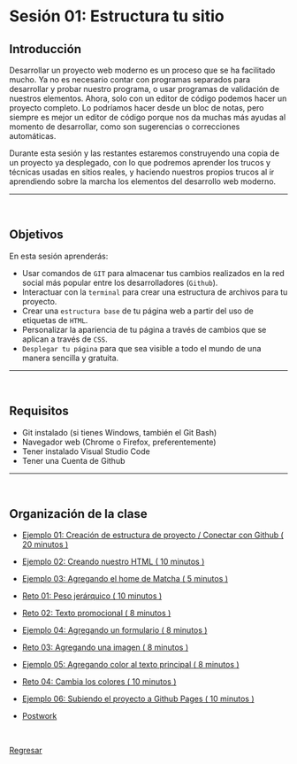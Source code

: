 # Sesión 01: Estructura tu sitio

## Introducción

Desarrollar un proyecto web moderno es un proceso que se ha facilitado mucho. Ya no es necesario contar con programas separados para desarrollar y probar nuestro programa, o usar programas de validación de nuestros elementos. Ahora, solo con un editor de código podemos hacer un proyecto completo. Lo podríamos hacer desde un bloc de notas, pero siempre es mejor un editor de código porque nos da muchas más ayudas al momento de desarrollar, como son sugerencias o correcciones automáticas.

Durante esta sesión y las restantes estaremos construyendo una copia de un proyecto ya desplegado, con lo que podremos aprender los trucos y técnicas usadas en sitios reales, y haciendo nuestros propios trucos al ir aprendiendo sobre la marcha los elementos del desarrollo web moderno.

---
<br/>

## Objetivos

En esta sesión aprenderás:

- Usar comandos de `GIT` para almacenar tus cambios realizados en la red social
  más popular entre los desarrolladores (`Github`).
- Interactuar con la `terminal` para crear una estructura de archivos para tu
  proyecto.
- Crear una `estructura base` de tu página web a partir del uso de etiquetas de
  `HTML`.
- Personalizar la apariencia de tu página a través de cambios que se aplican a
  través de `CSS`.
- `Desplegar tu página` para que sea visible a todo el mundo de una manera sencilla y gratuita.


---
<br/>

## Requisitos

- Git instalado (si tienes Windows, también el Git Bash)
- Navegador web (Chrome o Firefox, preferentemente)
- Tener instalado Visual Studio Code
- Tener una Cuenta de Github


---
<br/>

## Organización de la clase

- [Ejemplo 01: Creación de estructura de proyecto / Conectar con Github ( 20 minutos ) ](./Ejemplo%2001/README.md)

- [Ejemplo 02: Creando nuestro HTML ( 10 minutos ) ](./Ejemplo%2002/README.md)

- [Ejemplo 03: Agregando el home de Matcha ( 5 minutos ) ](./Ejemplo%2003/README.md)

- [Reto 01: Peso jerárquico ( 10 minutos ) ](./reto-01/README.md)

- [Reto 02: Texto promocional ( 8 minutos ) ](./reto-02/README.md)

- [Ejemplo 04: Agregando un formulario ( 8 minutos ) ](./Ejemplo%2004/README.md)

- [Reto 03: Agregando una imagen ( 8 minutos ) ](./reto-03/README.md)

- [Ejemplo 05: Agregando color al texto principal ( 8 minutos ) ](./Ejemplo%2005/README.md)

- [Reto 04: Cambia los colores ( 10 minutos ) ](./reto-04/README.md)

- [Ejemplo 06: Subiendo el proyecto a Github Pages ( 10 minutos ) ](./Ejemplo%2006/README.md)

- [Postwork](./postwork/README.md)

<br/>

[Regresar](../README.md)
